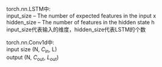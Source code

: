 torch.nn.LSTM中:  
input_size – The number of expected features in the input x  
hidden_size – The number of features in the hidden state h  
input_size代表输入的维度，hidden_size代表LSTM的个数  
  
torch.nn.Conv1d中:  
input size (N, $C_{\text{in}}$, L)  
output (N, $C_{\text{out}}$, $L_{\text{out}}$)
